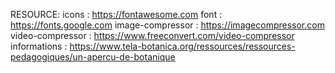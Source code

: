 RESOURCE:
icons : https://fontawesome.com
font : https://fonts.google.com
image-compressor : https://imagecompressor.com
video-compressor : https://www.freeconvert.com/video-compressor
informations : https://www.tela-botanica.org/ressources/ressources-pedagogiques/un-apercu-de-botanique
